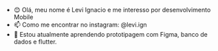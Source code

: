 - 😊 Olá, meu nome é Levi Ignacio e me interesso por desenvolvimento Mobile
- 📫 Como me encontrar no instagram: @levi.ign
- 🌱 Estou atualmente aprendendo prototipagem com Figma, banco de dados e flutter.
